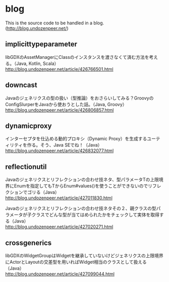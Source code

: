 # blog
This is the source code to be handled in a blog. (http://blog.undozenpeer.net/)

## implicittypeparameter
libGDXのAssetManagerにClass<T>のインスタンスを渡さなくて済む方法を考える。（Java, Kotlin, Scala）  
http://blog.undozenpeer.net/article/426766501.html

## downcast
Javaのジェネリクスの型の扱い（型推論）をおさらいしてみる？GroovyのConfigSlurperをJavaから使おうとした話。（Java, Groovy）  
http://blog.undozenpeer.net/article/426806857.html

## dynamicproxy
インターセプタを仕込める動的プロキシ（Dynamic Proxy）を生成するユーティリティを作る。そう、Java SEでね！（Java）  
http://blog.undozenpeer.net/article/426832077.html

## reflectionutil
Javaのジェネリクスとリフレクションの合わせ技ネタ、型パラメータTの上限境界にEnumを指定してもTからEnum#values()を使うことができないのでリフレクションでゴリる（Java）  
http://blog.undozenpeer.net/article/427011830.html  
  
Javaのジェネリクスとリフレクションの合わせ技ネタその２、親クラスの型パラメータが子クラスでどんな型が当てはめられたかをチェックして実体を取得する（Java）  
http://blog.undozenpeer.net/article/427020271.html

## crossgenerics
libGDXのWidgetGroupはWidgetを継承していないけどジェネリクスの上限境界にActorとLayoutの交差型を用いればWidget相当のクラスとして扱える（Java）  
http://blog.undozenpeer.net/article/427099044.html
